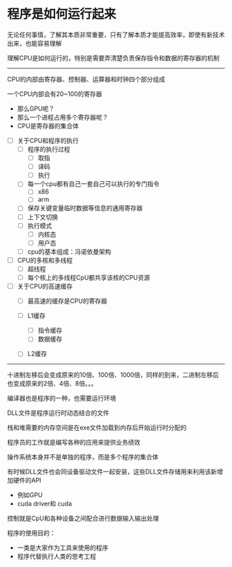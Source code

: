 # 程序是如何运行起来

无论任何事情，了解其本质非常重要，只有了解本质才能提高效率，即使有新技术出来，也能容易理解

理解CPU是如何运行的，特别是需要弄清楚负责保存指令和数据的寄存器的机制

-----------------



CPU的内部由寄存器、控制器、运算器和时钟四个部分组成

一个CPU内部会有20~100的寄存器

- 那么GPU呢？
- 那么一个进程占用多个寄存器呢？
- CPU是寄存器的集合体



- [ ] 关于CPU和程序的执行
  - [ ] 程序的执行过程
    - [ ] 取指
    - [ ] 译码
    - [ ] 执行
  - [ ] 每一个cpu都有自己一套自己可以执行的专门指令
    - [ ] x86
    - [ ] arm
  - [ ] 保存关键变量临时数据等信息的通用寄存器
  - [ ] 上下文切换
  - [ ] 执行模式
    - [ ] 内核态
    - [ ] 用户态
  - [ ] cpu的基本组成：冯诺依曼架构
- [ ] CPU的多核和多线程
  - [ ] 超线程
  - [ ] 每个核上的多线程CpU都共享该核的CPU资源
- [ ] 关于CPU的高速缓存
  - [ ] 最高速的缓存是CPU的寄存器
  - [ ] L1缓存
    - [ ] 指令缓存
    - [ ] 数据缓存
  - [ ] L2缓存





-------------------------------------------------

十进制左移后会变成原来的10倍、100倍、1000倍，同样的到来，二进制左移后也变成原来的2倍、4倍、8倍。。。

编译器也是程序的一种，也需要运行环境

DLL文件是程序运行时动态结合的文件

栈和堆需要的内存空间是在exe文件加载到内存后开始运行时分配的

程序员的工作就是编写各种的应用来提供业务绩效

操作系统本身并不是单独的程序，而是多个程序的集合体

有时候DLL文件也会同设备驱动文件一起安装，这些DLL文件存储用来利用该新增加硬件的API

- 例如GPU
- cuda driver和 cuda

控制就是CpU和各种设备之间配合进行数据输入输出处理

程序的使用目的：

- 一类是大家作为工具来使用的程序
- 程序代替执行人类的思考工程





